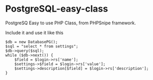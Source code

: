 # PostgreSQL-easy-class

PostgreSQ Easy to use PHP Class, from PHPSnipe framework.

Include it and use it like this

```
$db = new DatabasePG();
$sql = "select * from settings";
$db->query($sql);
while ($db->next()) {
	$field = $login->rs['name'];
	$settings->$field = $login->rs['value'];
	$settings->description[$field] = $login->rs['description'];
}
```
